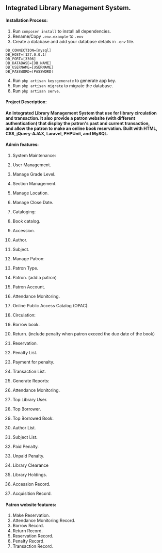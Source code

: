 ## Integrated Library Management System.

#### Installation Process:
1. Run `composer install` to install all dependencies.
2. Rename/Copy `.env.example` to `.env`
3. Create a database and add your database details in `.env` file.
```
DB_CONNECTION=[mysql]
DB_HOST=[127.0.0.1]
DB_PORT=[3306]
DB_DATABASE=[DB_NAME]
DB_USERNAME=[USERNAME]
DB_PASSWORD=[PASSWORD]
```
4. Run `php artisan key:generate` to generate app key.
5. Run `php artisan migrate` to migrate the database.
6. Run `php artisan serve`.

#### Project Description:
#### An Integrated Library Management System that use for library circulation and transaction. It also provide a patron website (with different authentication) that display the patron's past and current transaction, and allow the patron to make an online book reservation. Built with HTML, CSS, jQuery-AJAX, Laravel, PHPUnit, and MySQL.

#### Admin features:
1. System Maintenance:
1.	User Management.
2.	Manage Grade Level.
3.	Section Management.
4.	Manage Location.
5.	Manage Close Date.

2. Cataloging:
1.	Book catalog.
2.	Accession.
3.	Author.
4.	Subject.

3. Manage Patron:
1.	Patron Type.
2.	Patron. (add a patron)
3.	Patron Account.

4. Attendance Monitoring.
5. Online Public Access Catalog (OPAC).

6. Circulation:
1.	Borrow book.
2.	Return. (include penalty when patron exceed the due date of the book)
3.	Reservation.
4.	Penalty List.
5.	Payment for penalty.
6.	Transaction List.

7. Generate Reports:
1.	Attendance Monitoring.
2.	Top Library User.
3.	Top Borrower.
4.	Top Borrowed Book.
5.	Author List.
6.	Subject List.
7.	Paid Penalty.
8.	Unpaid Penalty.
9.	Library Clearance
10.	Library Holdings.
11.	Accession Record.
12.	Acquisition Record.

#### Patron website features:
1.	Make Reservation.
2.	Attendance Monitoring Record.
3.	Borrow Record.
4.	Return Record.
5.	Reservation Record.
6.	Penalty Record.
7.	Transaction Record.
